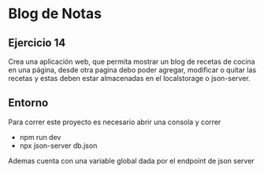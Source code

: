 # Blog de Notas

## Ejercicio 14

Crea una aplicación web, que permita mostrar un blog de recetas de cocina en una página, desde otra pagina debo poder agregar, modificar o quitar las recetas y estas deben estar almacenadas en el localstorage o json-server.


## Entorno

Para correr este proyecto es necesario abrir una consola y correr
<ul>
  <li>
    npm run dev 
  </li>
  <li>
    npx json-server db.json
  </li>
</ul>

Ademas cuenta con una variable global dada por el endpoint de json server

